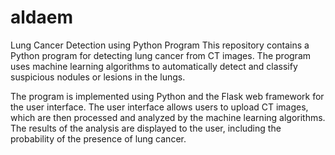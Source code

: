 # aldaem

Lung Cancer Detection using Python Program
This repository contains a Python program for detecting lung cancer from CT images. The program uses machine learning algorithms to automatically detect and classify suspicious nodules or lesions in the lungs.

The program is implemented using Python and the Flask web framework for the user interface. The user interface allows users to upload CT images, which are then processed and analyzed by the machine learning algorithms. The results of the analysis are displayed to the user, including the probability of the presence of lung cancer.
